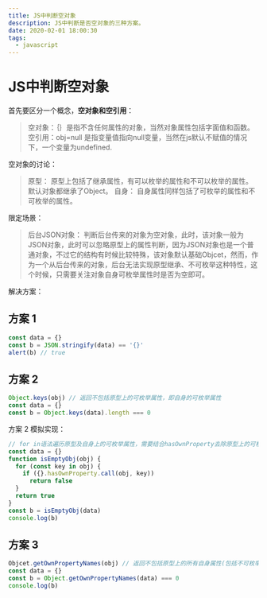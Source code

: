 ```yaml
---
title: JS中判断空对象
description: JS中判断是否空对象的三种方案。
date: 2020-02-01 18:00:30
tags:
  - javascript
---
```


# JS中判断空对象

首先要区分一个概念，**空对象和空引用**：

> 空对象：｛｝是指不含任何属性的对象，当然对象属性包括字面值和函数。
> 空引用：obj=null 是指变量值指向null变量，当然在js默认不赋值的情况下，一个变量为undefined.

空对象的讨论：

> 原型：
> 原型上包括了继承属性，有可以枚举的属性和不可以枚举的属性。默认对象都继承了Object。
> 自身：
> 自身属性同样包括了可枚举的属性和不可枚举的属性。

限定场景：

> 后台JSON对象：
> 判断后台传来的对象为空对象，此时，该对象一般为JSON对象，此时可以忽略原型上的属性判断，因为JSON对象也是一个普通对象，不过它的结构有时候比较特殊，该对象默认基础Objcet，然而，作为一个从后台传来的对象，后台无法实现原型继承、不可枚举这种特性，这个时候，只需要关注对象自身可枚举属性时是否为空即可。

解决方案：

## 方案 1

```js
const data = {}
const b = JSON.stringify(data) == '{}'
alert(b) // true
```

## 方案 2

```js
Object.keys(obj) // 返回不包括原型上的可枚举属性，即自身的可枚举属性
const data = {}
const b = Object.keys(data).length === 0
```

方案 2 模拟实现：

```js
// for in语法遍历原型及自身上的可枚举属性，需要结合hasOwnProperty去除原型上的可枚举属性
const data = {}
function isEmptyObj(obj) {
  for (const key in obj) {
    if ({}.hasOwnProperty.call(obj, key))
      return false
  }
  return true
}
const b = isEmptyObj(data)
console.log(b)
```

## 方案 3

```js
Objcet.getOwnPropertyNames(obj) // 返回不包括原型上的所有自身属性(包括不可枚举的属性)
const data = {}
const b = Object.getOwnPropertyNames(data) === 0
console.log(b)
```

